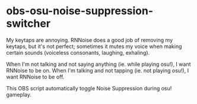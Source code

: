 # obs-osu-noise-suppression-switcher
My keytaps are annoying. RNNoise does a good job of removing my keytaps, but it's not perfect; sometimes it mutes my voice when making certain sounds (voiceless consonants, laughing, exhaling).

When I'm not talking and not saying anything (ie. while playing osu!), I want RNNoise to be on.
When I'm talking and not tapping (ie. not playing osu!), I want RNNoise to be off.

This OBS script automatically toggle Noise Suppression during osu! gameplay.
